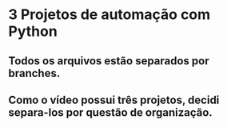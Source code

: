 # 3 Projetos de automação com Python

## Todos os arquivos estão separados por branches.

## Como o vídeo possui três projetos, decidi separa-los por questão de organização.